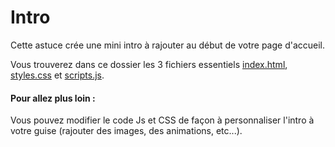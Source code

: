 # Intro

Cette astuce crée une mini intro à rajouter au début de votre page d'accueil.

Vous trouverez dans ce dossier les 3 fichiers essentiels [index.html](index.html), [styles.css](assets/css/styles.css) et [scripts.js](assets/js/scripts.js).

####  Pour allez plus loin :
Vous pouvez modifier le code Js et CSS de façon à personnaliser l'intro à votre guise (rajouter des images, des animations, etc...).